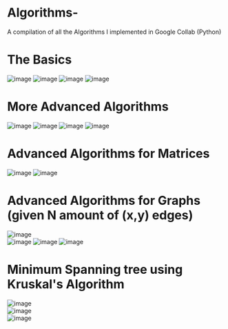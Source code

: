 # Algorithms-
A compilation of all the Algorithms I implemented in Google Collab (Python) </br>
<!--Below, I will provide a small sample of the Algorithms that could be found in the .ipynb files provided. -->

# The Basics </br>
![image](https://github.com/user-attachments/assets/81b1123a-9f25-4cb0-a5e2-fd782e9e04b4)
![image](https://github.com/user-attachments/assets/7f584787-bdda-44ad-bf30-1d59dd610929)
![image](https://github.com/user-attachments/assets/143ad910-3ce4-4baf-b9be-6e2988b3fa64)
![image](https://github.com/user-attachments/assets/0d6eccb9-6cb6-4f3f-a8c6-9e4b999cc6d1)

# More Advanced Algorithms </br>
![image](https://github.com/user-attachments/assets/cbdb7cea-b6ac-4423-be09-acf41bd79e17)
![image](https://github.com/user-attachments/assets/dd459565-6e82-464b-b4ad-a40fb22a152d)
![image](https://github.com/user-attachments/assets/f2c95b6e-de34-4b8f-93f8-0123b57a6fb4)
![image](https://github.com/user-attachments/assets/decf88d2-acd9-40c7-9d36-d0d324341b43)

# Advanced Algorithms for Matrices </br>
![image](https://github.com/user-attachments/assets/6378d689-a557-4ed8-a9b0-30625b3a6f21)
![image](https://github.com/user-attachments/assets/845bd65d-c56f-466d-9b5f-44b91dd3d1ac)

# Advanced Algorithms for Graphs (given N amount of (x,y) edges) </br>
![image](https://github.com/user-attachments/assets/dcf71bc6-a139-4920-8e38-ea3cf83db1cb) </br>
![image](https://github.com/user-attachments/assets/d703118b-26e0-400d-bcb3-0f0dc75c0e9c)
![image](https://github.com/user-attachments/assets/c149c93a-9861-4166-8b4a-9513c302a4a2)
![image](https://github.com/user-attachments/assets/29cbdac3-1cdc-4b9a-831a-60a7e2a747d9)

# Minimum Spanning tree using Kruskal's Algorithm </br>
![image](https://github.com/user-attachments/assets/d279a97e-3a95-4369-b5f5-51f391f38ac4) </br>
![image](https://github.com/user-attachments/assets/14cea530-84f9-4642-bc32-532efcdb685c) </br>
![image](https://github.com/user-attachments/assets/94a14c54-67c1-4952-a8b2-6fcc0241a538)
















